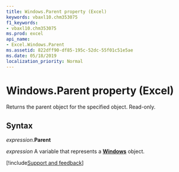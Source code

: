 ```yaml
---
title: Windows.Parent property (Excel)
keywords: vbaxl10.chm353075
f1_keywords:
- vbaxl10.chm353075
ms.prod: excel
api_name:
- Excel.Windows.Parent
ms.assetid: 822dff90-df85-195c-52dc-55f01c51e5ae
ms.date: 05/18/2019
localization_priority: Normal
---
```



# Windows.Parent property (Excel)

Returns the parent object for the specified object. Read-only.


## Syntax

_expression_.**Parent**

_expression_ A variable that represents a **[Windows](Excel.Windows.md)** object.




[!include[Support and feedback](~/includes/feedback-boilerplate.md)]